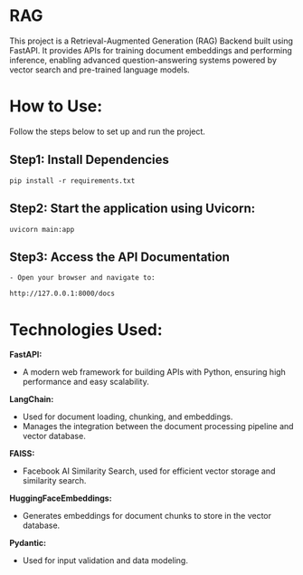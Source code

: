 # RAG
This project is a Retrieval-Augmented Generation (RAG) Backend built using FastAPI. It provides APIs for training document embeddings and performing inference, enabling advanced question-answering systems powered by vector search and pre-trained language models.

# How to Use:

Follow the steps below to set up and run the project.

## **Step1**: Install Dependencies

    pip install -r requirements.txt
    
## **Step2**: Start the application using Uvicorn:

    uvicorn main:app

## **Step3**: Access the API Documentation
    - Open your browser and navigate to: 
    
    http://127.0.0.1:8000/docs

# Technologies Used:
**FastAPI:**
- A modern web framework for building APIs with Python, ensuring high performance and easy scalability.

**LangChain:**
- Used for document loading, chunking, and embeddings.
- Manages the integration between the document processing pipeline and vector database.

**FAISS:**
- Facebook AI Similarity Search, used for efficient vector storage and similarity search.

**HuggingFaceEmbeddings:**
- Generates embeddings for document chunks to store in the vector database.

**Pydantic:**
- Used for input validation and data modeling.
